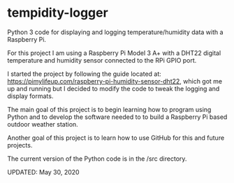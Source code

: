 # tempidity-logger

Python 3 code for displaying and logging temperature/humidity data with a Raspberry Pi.

For this project I am using a Raspberry Pi Model 3 A+ with a DHT22 digital temperature and
humidity sensor connected to the RPi GPIO port.

I started the project by following the guide located at:
https://pimylifeup.com/raspberry-pi-humidity-sensor-dht22, which got me up and running but I 
decided to modify the code to tweak the logging and display formats.

The main goal of this project is to begin learning how to program using Python and to develop
the software needed to to build a Raspberry Pi based outdoor weather station.

Another goal of this project is to learn how to use GitHub for this and future projects.

The current version of the Python code is in the /src directory.

UPDATED: May 30, 2020
